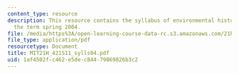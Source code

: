 ```yaml
---
content_type: resource
description: This resource contains the syllabus of environmental history course of
  the term spring 2004.
file: /media/https%3A/open-learning-course-data-rc.s3.amazonaws.com/21h-421-introduction-to-environmental-history-spring-2011/1af4502fc462e5dec84479869826b3c2_MIT21H_421S11_sylls04.pdf
file_type: application/pdf
resourcetype: Document
title: MIT21H_421S11_sylls04.pdf
uid: 1af4502f-c462-e5de-c844-79869826b3c2
---
```

